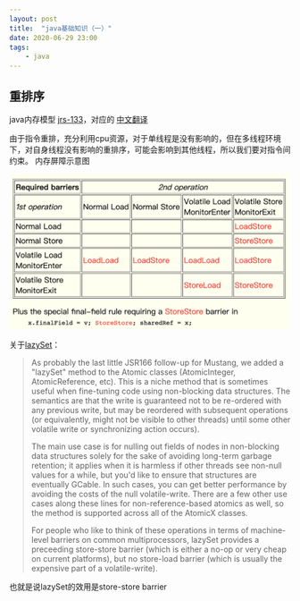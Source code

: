 ```yaml
---
layout: post
title:  "java基础知识（一）"
date: 2020-06-29 23:00
tags:
    - java
---
```



## 重排序

java内存模型 [jrs-133][1]，对应的 [中文翻译][2]

由于指令重排，充分利用cpu资源，对于单线程是没有影响的，但在多线程环境下，对自身线程没有影响的重排序，可能会影响到其他线程，所以我们要对指令间约束。
内存屏障示意图

![内存屏障示意图](/pic/202006/2020-06-29-21.45.23.png)


关于[lazySet][3]：

> As probably the last little JSR166 follow-up for Mustang, we added a "lazySet" method to the Atomic classes (AtomicInteger, AtomicReference, etc). This is a niche method that is sometimes useful when fine-tuning code using non-blocking data structures. The semantics are that the write is guaranteed not to be re-ordered with any previous write, but may be reordered with subsequent operations (or equivalently, might not be visible to other threads) until some other volatile write or synchronizing action occurs).
>  
> The main use case is for nulling out fields of nodes in non-blocking data structures solely for the sake of avoiding long-term garbage retention; it applies when it is harmless if other threads see non-null values for a while, but you'd like to ensure that structures are eventually GCable. In such cases, you can get better performance by avoiding the costs of the null volatile-write. There are a few other use cases along these lines for non-reference-based atomics as well, so the method is supported across all of the AtomicX classes.
>
> For people who like to think of these operations in terms of machine-level barriers on common multiprocessors, lazySet provides a preceeding store-store barrier (which is either a no-op or very cheap on current platforms), but no store-load barrier (which is usually the expensive part of a volatile-write).

也就是说lazySet的效用是store-store barrier


[1]: http://gee.cs.oswego.edu/dl/jmm/cookbook.html
[2]: http://ifeve.com/jmm-cookbook-mb/
[3]: https://bugs.java.com/bugdatabase/view_bug.do?bug_id=6275329